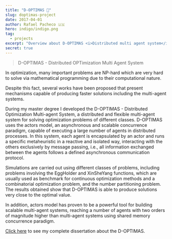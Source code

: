```yaml
---
title: "D-OPTIMAS 📝"
slug: doptimas-project
date: 2017-04-01
author: Rafael Pacheco 🇺🇸
hero: indigo/indigo.png
tag:
  - projects
excerpt: "Overview about D-OPTIMAS <i>Distributed multi agent system</i>, a software to solve optimization problems of different classes, developed during my master degree."
secret: true
---
```


> D-OPTIMAS - Distributed OPTimization Multi Agent System

In optimization, many important problems are NP-hard which are very hard to solve via mathematical programming due to their computational nature.

Despite this fact, several works have been proposed that present mechanisms capable of producing faster solutions including the multi-agent systems.

During my master degree I developed the D-OPTIMAS - Distributed Optimization Multi-agent System, a distributed and flexible multi-agent system for solving optimization problems of different classes. D-OPTIMAS uses the actors model, an asynchronous and scalable concurrence paradigm, capable of executing a large number of agents in distributed processes. In this system, each agent is encapsulated by an actor and runs a specific metaheuristic in a reactive and isolated way, interacting with the others exclusively by message passing, i.e., all information exchanged between the agents follows a defined asynchronous communication protocol.

Simulations are carried out using different classes of problems, including problems involving the EggHolder and XinSheYang functions, which are usually used as benchmark for continuous optimization methods and a combinatorial optimization problem, and the number partitioning problem. The results obtained show that D-OPTIMAS is able to produce solutions very close to the optimal value.

In addition, actors model has proven to be a powerful tool for building scalable multi-agent systems, reaching a number of agents with two orders of magnitude higher than multi-agent systems using shared memory concurrence paradigm.

[Click here](https://goo.gl/KPcsZO) to see my complete dissertation about the D-OPTIMAS.
